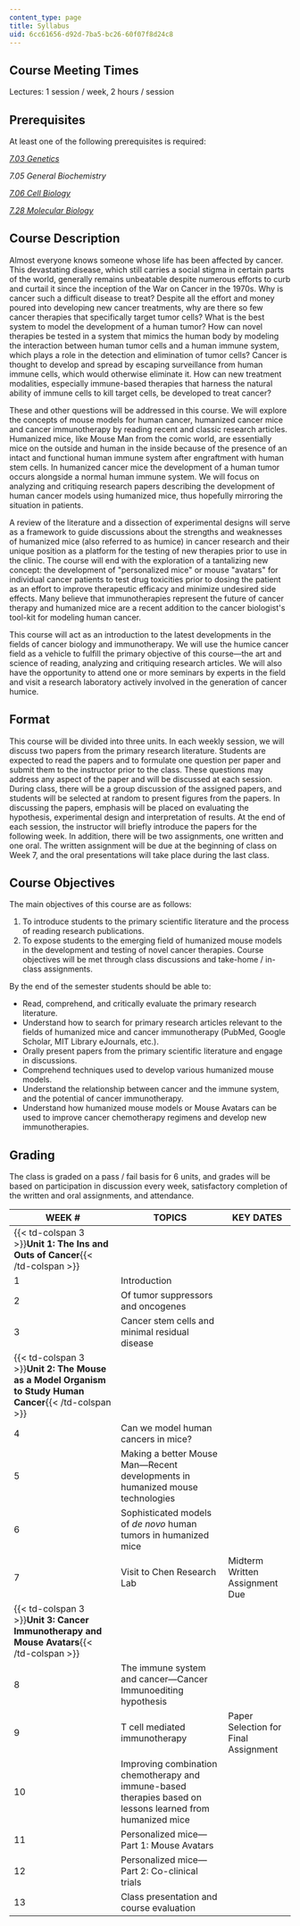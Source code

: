 ```yaml
---
content_type: page
title: Syllabus
uid: 6cc61656-d92d-7ba5-bc26-60f07f8d24c8
---
```


Course Meeting Times
--------------------

Lectures: 1 session / week, 2 hours / session

Prerequisites
-------------

At least one of the following prerequisites is required:

[_7.03 Genetics_](/courses/7-03-genetics-fall-2004/)

_7.05 General Biochemistry_

[_7.06 Cell Biology_](/courses/7-06-cell-biology-spring-2007/)

[_7.28 Molecular Biology_](/courses/7-28-molecular-biology-spring-2005/)

Course Description
------------------

Almost everyone knows someone whose life has been affected by cancer. This devastating disease, which still carries a social stigma in certain parts of the world, generally remains unbeatable despite numerous efforts to curb and curtail it since the inception of the War on Cancer in the 1970s. Why is cancer such a difficult disease to treat? Despite all the effort and money poured into developing new cancer treatments, why are there so few cancer therapies that specifically target tumor cells? What is the best system to model the development of a human tumor? How can novel therapies be tested in a system that mimics the human body by modeling the interaction between human tumor cells and a human immune system, which plays a role in the detection and elimination of tumor cells? Cancer is thought to develop and spread by escaping surveillance from human immune cells, which would otherwise eliminate it. How can new treatment modalities, especially immune-based therapies that harness the natural ability of immune cells to kill target cells, be developed to treat cancer?

These and other questions will be addressed in this course. We will explore the concepts of mouse models for human cancer, humanized cancer mice and cancer immunotherapy by reading recent and classic research articles. Humanized mice, like Mouse Man from the comic world, are essentially mice on the outside and human in the inside because of the presence of an intact and functional human immune system after engraftment with human stem cells. In humanized cancer mice the development of a human tumor occurs alongside a normal human immune system. We will focus on analyzing and critiquing research papers describing the development of human cancer models using humanized mice, thus hopefully mirroring the situation in patients.

A review of the literature and a dissection of experimental designs will serve as a framework to guide discussions about the strengths and weaknesses of humanized mice (also referred to as humice) in cancer research and their unique position as a platform for the testing of new therapies prior to use in the clinic. The course will end with the exploration of a tantalizing new concept: the development of "personalized mice" or mouse "avatars" for individual cancer patients to test drug toxicities prior to dosing the patient as an effort to improve therapeutic efficacy and minimize undesired side effects. Many believe that immunotherapies represent the future of cancer therapy and humanized mice are a recent addition to the cancer biologist's tool-kit for modeling human cancer.

This course will act as an introduction to the latest developments in the fields of cancer biology and immunotherapy. We will use the humice cancer field as a vehicle to fulfill the primary objective of this course—the art and science of reading, analyzing and critiquing research articles. We will also have the opportunity to attend one or more seminars by experts in the field and visit a research laboratory actively involved in the generation of cancer humice.

Format
------

This course will be divided into three units. In each weekly session, we will discuss two papers from the primary research literature. Students are expected to read the papers and to formulate one question per paper and submit them to the instructor prior to the class. These questions may address any aspect of the paper and will be discussed at each session. During class, there will be a group discussion of the assigned papers, and students will be selected at random to present figures from the papers. In discussing the papers, emphasis will be placed on evaluating the hypothesis, experimental design and interpretation of results. At the end of each session, the instructor will briefly introduce the papers for the following week. In addition, there will be two assignments, one written and one oral. The written assignment will be due at the beginning of class on Week 7, and the oral presentations will take place during the last class.

Course Objectives
-----------------

The main objectives of this course are as follows:

1.  To introduce students to the primary scientific literature and the process of reading research publications.
2.  To expose students to the emerging field of humanized mouse models in the development and testing of novel cancer therapies. Course objectives will be met through class discussions and take-home / in-class assignments.

By the end of the semester students should be able to:

*   Read, comprehend, and critically evaluate the primary research literature.
*   Understand how to search for primary research articles relevant to the fields of humanized mice and cancer immunotherapy (PubMed, Google Scholar, MIT Library eJournals, etc.).
*   Orally present papers from the primary scientific literature and engage in discussions.
*   Comprehend techniques used to develop various humanized mouse models.
*   Understand the relationship between cancer and the immune system, and the potential of cancer immunotherapy.
*   Understand how humanized mouse models or Mouse Avatars can be used to improve cancer chemotherapy regimens and develop new immunotherapies.

Grading
-------

The class is graded on a pass / fail basis for 6 units, and grades will be based on participation in discussion every week, satisfactory completion of the written and oral assignments, and attendance.

| WEEK # | TOPICS | KEY DATES |
| --- | --- | --- |
| {{< td-colspan 3 >}}**Unit 1: The Ins and Outs of Cancer**{{< /td-colspan >}} |||
| 1 | Introduction | &nbsp; |
| 2 | Of tumor suppressors and oncogenes | &nbsp; |
| 3 | Cancer stem cells and minimal residual disease | &nbsp; |
| {{< td-colspan 3 >}}**Unit 2: The Mouse as a Model Organism to Study Human Cancer**{{< /td-colspan >}} |||
| 4 | Can we model human cancers in mice? | &nbsp; |
| 5 | Making a better Mouse Man—Recent developments in humanized mouse technologies | &nbsp; |
| 6 | Sophisticated models of _de novo_ human tumors in humanized mice | &nbsp; |
| 7 | Visit to Chen Research Lab | Midterm Written Assignment Due |
| {{< td-colspan 3 >}}**Unit 3: Cancer Immunotherapy and Mouse Avatars**{{< /td-colspan >}} |||
| 8 | The immune system and cancer—Cancer Immunoediting hypothesis | &nbsp; |
| 9 | T cell mediated immunotherapy | Paper Selection for Final Assignment |
| 10 | Improving combination chemotherapy and immune-based therapies based on lessons learned from humanized mice | &nbsp; |
| 11 | Personalized mice—Part 1: Mouse Avatars | &nbsp; |
| 12 | Personalized mice—Part 2: Co-clinical trials | &nbsp; |
| 13 | Class presentation and course evaluation |